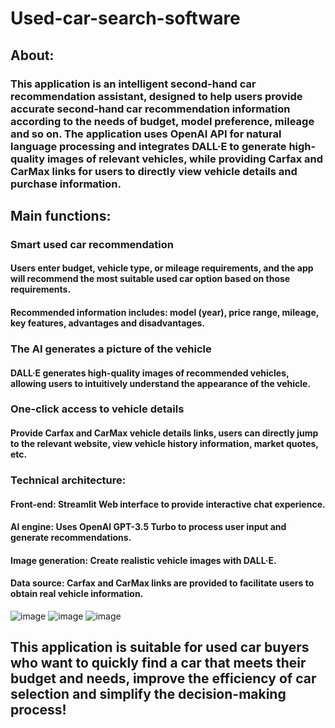 # Used-car-search-software
## About:
### This application is an intelligent second-hand car recommendation assistant, designed to help users provide accurate second-hand car recommendation information according to the needs of budget, model preference, mileage and so on. The application uses OpenAI API for natural language processing and integrates DALL·E to generate high-quality images of relevant vehicles, while providing Carfax and CarMax links for users to directly view vehicle details and purchase information.

## Main functions:

### Smart used car recommendation
#### Users enter budget, vehicle type, or mileage requirements, and the app will recommend the most suitable used car option based on those requirements.
#### Recommended information includes: model (year), price range, mileage, key features, advantages and disadvantages.

### The AI generates a picture of the vehicle
#### DALL·E generates high-quality images of recommended vehicles, allowing users to intuitively understand the appearance of the vehicle.

### One-click access to vehicle details
#### Provide Carfax and CarMax vehicle details links, users can directly jump to the relevant website, view vehicle history information, market quotes, etc.

### Technical architecture:
#### Front-end: Streamlit Web interface to provide interactive chat experience.
#### AI engine: Uses OpenAI GPT-3.5 Turbo to process user input and generate recommendations.
#### Image generation: Create realistic vehicle images with DALL·E.
#### Data source: Carfax and CarMax links are provided to facilitate users to obtain real vehicle information.

![image](https://github.com/user-attachments/assets/df99829c-5b80-48ee-9b95-9834ff8b1ca2)
![image](https://github.com/user-attachments/assets/2a0d7328-50e6-4c1a-b295-cae27bffc6cb)
![image](https://github.com/user-attachments/assets/f5072c06-fa9c-41a3-b381-e30de8cb645f)

## This application is suitable for used car buyers who want to quickly find a car that meets their budget and needs, improve the efficiency of car selection and simplify the decision-making process!
